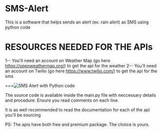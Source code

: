 # SMS-Alert
This is a software that helps sends an alert (ex. rain alert) as SMS using python code

RESOURCES NEEDED FOR THE APIs
====

1-- You'll need an account on Weather Map (go here https://openweathermap.org/) to get the api for the weather
2-- You'll need an account on Twilio (go here https://www.twilio.com/) to get the api for the sms 

===![SMS Alert with Python code](https://user-images.githubusercontent.com/73473767/133932725-bb27fc4e-2b61-4745-8640-e49b7d743df2.png)


The source code is available inside the main.py file with neccessary details and procedure. Ensure you read comments on each line.

It is as well recommended to read the documentation for each of the api you'll be sourcing

PS: The apis have both free and premium package. The choice is yours. 
